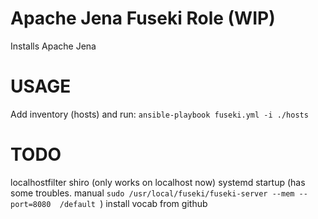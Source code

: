 Apache Jena Fuseki Role (WIP)
=============================

Installs Apache Jena

# USAGE
Add inventory (hosts) and run:
```ansible-playbook fuseki.yml -i ./hosts```

# TODO
localhostfilter shiro (only works on localhost now)
systemd startup (has some troubles. manual ``` sudo /usr/local/fuseki/fuseki-server --mem --port=8080  /default  ```)
install vocab from github